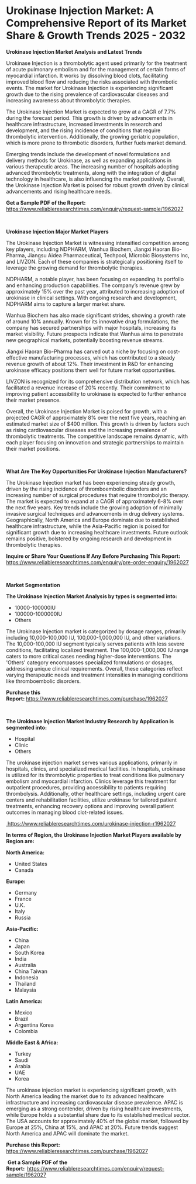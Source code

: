 <p><h1>Urokinase Injection Market: A Comprehensive Report of its Market Share & Growth Trends 2025 - 2032</h1></p><p><strong>Urokinase Injection Market Analysis and Latest Trends</strong></p>
<p><p>Urokinase Injection is a thrombolytic agent used primarily for the treatment of acute pulmonary embolism and for the management of certain forms of myocardial infarction. It works by dissolving blood clots, facilitating improved blood flow and reducing the risks associated with thrombotic events. The market for Urokinase Injection is experiencing significant growth due to the rising prevalence of cardiovascular diseases and increasing awareness about thrombolytic therapies.</p><p>The Urokinase Injection Market is expected to grow at a CAGR of 7.7% during the forecast period. This growth is driven by advancements in healthcare infrastructure, increased investments in research and development, and the rising incidence of conditions that require thrombolytic intervention. Additionally, the growing geriatric population, which is more prone to thrombotic disorders, further fuels market demand. </p><p>Emerging trends include the development of novel formulations and delivery methods for Urokinase, as well as expanding applications in various therapeutic areas. The increasing number of hospitals adopting advanced thrombolytic treatments, along with the integration of digital technology in healthcare, is also influencing the market positively. Overall, the Urokinase Injection Market is poised for robust growth driven by clinical advancements and rising healthcare needs.</p></p>
<p><strong>Get a Sample PDF of the Report:&nbsp;</strong> <a href="https://www.reliableresearchtimes.com/enquiry/request-sample/1962027?utm_campaign=2768&utm_medium=2&utm_source=Github&utm_content=ia&utm_term=19042025&utm_id=urokinase-injection">https://www.reliableresearchtimes.com/enquiry/request-sample/1962027</a></p>
<p>&nbsp;</p>
<p><strong>Urokinase Injection Major Market Players</strong></p>
<p><p>The Urokinase Injection Market is witnessing intensified competition among key players, including NDPHARM, Wanhua Biochem, Jiangxi Haoran Bio-Pharma, Jiangsu Aidea Pharmaceutical, Techpool, Microbic Biosystems Inc, and LIVZON. Each of these companies is strategically positioning itself to leverage the growing demand for thrombolytic therapies.</p><p>NDPHARM, a notable player, has been focusing on expanding its portfolio and enhancing production capabilities. The company’s revenue grew by approximately 15% over the past year, attributed to increasing adoption of urokinase in clinical settings. With ongoing research and development, NDPHARM aims to capture a larger market share.</p><p>Wanhua Biochem has also made significant strides, showing a growth rate of around 10% annually. Known for its innovative drug formulations, the company has secured partnerships with major hospitals, increasing its market visibility. Future prospects indicate that Wanhua aims to penetrate new geographical markets, potentially boosting revenue streams.</p><p>Jiangxi Haoran Bio-Pharma has carved out a niche by focusing on cost-effective manufacturing processes, which has contributed to a steady revenue growth of about 12%. Their investment in R&D for enhancing urokinase efficacy positions them well for future market opportunities.</p><p>LIVZON is recognized for its comprehensive distribution network, which has facilitated a revenue increase of 20% recently. Their commitment to improving patient accessibility to urokinase is expected to further enhance their market presence.</p><p>Overall, the Urokinase Injection Market is poised for growth, with a projected CAGR of approximately 8% over the next five years, reaching an estimated market size of $400 million. This growth is driven by factors such as rising cardiovascular diseases and the increasing prevalence of thrombolytic treatments. The competitive landscape remains dynamic, with each player focusing on innovation and strategic partnerships to maintain their market positions.</p></p>
<p>&nbsp;</p>
<p><strong>What Are The Key Opportunities For Urokinase Injection Manufacturers?</strong></p>
<p><p>The Urokinase Injection market has been experiencing steady growth, driven by the rising incidence of thromboembolic disorders and an increasing number of surgical procedures that require thrombolytic therapy. The market is expected to expand at a CAGR of approximately 6-8% over the next five years. Key trends include the growing adoption of minimally invasive surgical techniques and advancements in drug delivery systems. Geographically, North America and Europe dominate due to established healthcare infrastructure, while the Asia-Pacific region is poised for significant growth due to increasing healthcare investments. Future outlook remains positive, bolstered by ongoing research and development in thrombolytic therapies.</p></p>
<p><strong>Inquire or Share Your Questions If Any Before Purchasing This Report:</strong> <a href="https://www.reliableresearchtimes.com/enquiry/pre-order-enquiry/1962027?utm_campaign=2768&utm_medium=2&utm_source=Github&utm_content=ia&utm_term=19042025&utm_id=urokinase-injection">https://www.reliableresearchtimes.com/enquiry/pre-order-enquiry/1962027</a></p>
<p>&nbsp;</p>
<p><strong>Market Segmentation</strong></p>
<p><strong>The Urokinase Injection Market Analysis by types is segmented into:</strong></p>
<p><ul><li>10000-100000IU</li><li>100000-1000000IU</li><li>Others</li></ul></p>
<p><p>The Urokinase Injection market is categorized by dosage ranges, primarily including 10,000-100,000 IU, 100,000-1,000,000 IU, and other variations. The 10,000-100,000 IU segment typically serves patients with less severe conditions, facilitating localized treatment. The 100,000-1,000,000 IU range caters to more critical cases needing higher-dose interventions. The 'Others' category encompasses specialized formulations or dosages, addressing unique clinical requirements. Overall, these categories reflect varying therapeutic needs and treatment intensities in managing conditions like thromboembolic disorders.</p></p>
<p><strong>Purchase this Report:&nbsp;</strong><a href="https://www.reliableresearchtimes.com/purchase/1962027?utm_campaign=2768&utm_medium=2&utm_source=Github&utm_content=ia&utm_term=19042025&utm_id=urokinase-injection">https://www.reliableresearchtimes.com/purchase/1962027</a></p>
<p>&nbsp;</p>
<p><strong>The Urokinase Injection Market Industry Research by Application is segmented into:</strong></p>
<p><ul><li>Hospital</li><li>Clinic</li><li>Others</li></ul></p>
<p><p>The urokinase injection market serves various applications, primarily in hospitals, clinics, and specialized medical facilities. In hospitals, urokinase is utilized for its thrombolytic properties to treat conditions like pulmonary embolism and myocardial infarction. Clinics leverage this treatment for outpatient procedures, providing accessibility to patients requiring thrombolysis. Additionally, other healthcare settings, including urgent care centers and rehabilitation facilities, utilize urokinase for tailored patient treatments, enhancing recovery options and improving overall patient outcomes in managing blood clot-related issues.</p></p>
<p><a href="https://www.reliableresearchtimes.com/urokinase-injection-r1962027?utm_campaign=2768&utm_medium=2&utm_source=Github&utm_content=ia&utm_term=19042025&utm_id=urokinase-injection">&nbsp;https://www.reliableresearchtimes.com/urokinase-injection-r1962027</a></p>
<p><strong>In terms of Region, the Urokinase Injection Market Players available by Region are:</strong></p>
<p>
    <p> <strong> North America: </strong>
        <ul>
            <li>United States</li>
            <li>Canada</li>
        </ul>
        </p> 
    <p> <strong> Europe: </strong>
        <ul>
            <li>Germany</li>
            <li>France</li>
            <li>U.K.</li>
            <li>Italy</li>
            <li>Russia</li>
        </ul>
        </p> 
    <p> <strong> Asia-Pacific: </strong>
        <ul>
            <li>China</li>
            <li>Japan</li>
            <li>South Korea</li>
            <li>India</li>
            <li>Australia</li>
            <li>China Taiwan</li>
            <li>Indonesia</li>
            <li>Thailand</li>
            <li>Malaysia</li>
        </ul>
        </p> 
    <p> <strong> Latin America: </strong>
        <ul>
            <li>Mexico</li>
            <li>Brazil</li>
            <li>Argentina Korea</li>
            <li>Colombia</li>
        </ul>
        </p> 
    <p> <strong> Middle East & Africa: </strong>
        <ul>
            <li>Turkey</li>
            <li>Saudi</li>
            <li>Arabia</li>
            <li>UAE</li>
            <li>Korea</li>
        </ul>
    </p>
    </p>
<p><p>The urokinase injection market is experiencing significant growth, with North America leading the market due to its advanced healthcare infrastructure and increasing cardiovascular disease prevalence. APAC is emerging as a strong contender, driven by rising healthcare investments, while Europe holds a substantial share due to its established medical sector. The USA accounts for approximately 40% of the global market, followed by Europe at 25%, China at 15%, and APAC at 20%. Future trends suggest North America and APAC will dominate the market.</p></p>
<p><strong>Purchase this Report: </strong><a href="https://www.reliableresearchtimes.com/purchase/1962027?utm_campaign=2768&utm_medium=2&utm_source=Github&utm_content=ia&utm_term=19042025&utm_id=urokinase-injection">https://www.reliableresearchtimes.com/purchase/1962027</a></p>
<p>&nbsp;<strong>Get a Sample PDF of the Report:&nbsp;&nbsp;</strong><a href="https://www.reliableresearchtimes.com/enquiry/request-sample/1962027?utm_campaign=2768&utm_medium=2&utm_source=Github&utm_content=ia&utm_term=19042025&utm_id=urokinase-injection">https://www.reliableresearchtimes.com/enquiry/request-sample/1962027</a></p>
<p><strong></strong></p>
<p><p></p><p></p><p></p></p>